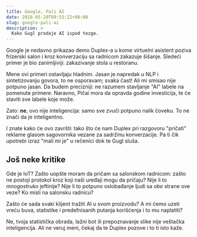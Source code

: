 ```yaml
---
title: Google, Pali AI
date: 2018-05-20T09:53:22+00:00
slug: google-pali-ai
description: >
  Kako Gugl prodaje AI ispod tezge.
---
```


Google je nedavno prikazao demo Duplex-a u kome virtuelni asistent poziva frizerski salon i kroz konverzaciju sa radnicom zakazuje šišanje. Sledeći primer je bio zanimljiviji: zakazivanje stola u restoranu.

Mene ovi primeri ostavljaju hladnim. Jasan je napredak u NLP i sintetizovanju govora, to ne osporavam; svaka čast! Ali mi smisao nije potpuno jasan. Da budem precizniji: ne razumem stavljanje "AI" labele na pomenute primere. Naravno, Pičai mora da opravda godine investicija, te će staviti sve labele koje može.

Zato: **ne**, ovo nije inteligencija: samo sve zvuči potpuno nalik čoveku. To ne znači da je inteligentno.

I znate kako će ovo završti: tako što će nam Duplex pri razgovoru "pričati" reklame glasom sagovornika vezane za sadržinu konverzacije. Pa ti čik upotrebi izraz "mali mi je" u rečenici dok te Gugl sluša.

## Još neke kritike

Gde je IoT? Zašto uopšte moram da pričam sa salonskom radnicom: zašto ne postoji protokol kroz koji naši uređaji mogu da pričaju? Nije li to _mnogostruko_ jeftinije? Nije li to potpuno oslobađanje ljudi sa _obe_ strane ove veze? Ko misli na salonsku radnicu?

Zašto će sada svaki klijent tražiti AI u svom proizvodu? A mi ćemo uzeti vreću buva, statistike i predefnisanih putanja korišćenja i to mu naplatiti?

Ne, tvoja statistička obrada, lažni bot ili prepoznavanje slike nije veštačka inteligencija. Ali ne veruj meni, čekaj da te Duplex pozove i to ti isto kaže.
